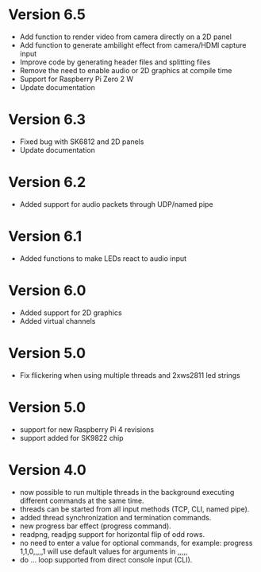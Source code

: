 # Version 6.5
* Add function to render video from camera directly on a 2D panel
* Add function to generate ambilight effect from camera/HDMI capture input
* Improve code by generating header files and splitting files
* Remove the need to enable audio or 2D graphics at compile time
* Support for Raspberry Pi Zero 2 W
* Update documentation

# Version 6.3
* Fixed bug with SK6812 and 2D panels
* Update documentation
 
# Version 6.2
* Added support for audio packets through UDP/named pipe

# Version 6.1
* Added functions to make LEDs react to audio input

# Version 6.0
* Added support for 2D graphics
* Added virtual channels

# Version 5.0
* Fix flickering when using multiple threads and 2xws2811 led strings

# Version 5.0
* support for new Raspberry Pi 4 revisions
* support added for SK9822 chip

# Version 4.0

* now possible to run multiple threads in the background executing different commands at the same time.
* threads can be started from all input methods (TCP, CLI, named pipe).
* added thread synchronization and termination commands.
* new progress bar effect (progress command).
* readpng, readjpg support for horizontal flip of odd rows.
* no need to enter a value for optional commands, for example: progress 1,1,0,,,,,1 will use default values for arguments in ,,,,,
* do ... loop supported from direct console input (CLI).